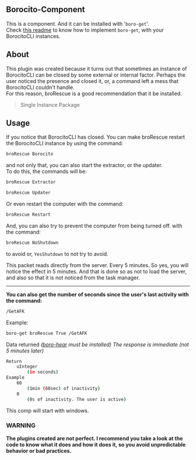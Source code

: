 ## Borocito-Component
This is a component. And it can be installed with '`boro-get`'.  
Check [this readme](https://github.com/Zhenboro/borocito-components/blob/dev/boro-get/README.md) to know how to implement `boro-get`, with your BorocitoCLI instances.  

## About
This plugin was created because it turns out that sometimes an instance of BorocitoCLI can be closed by some external or internal factor. Perhaps the user noticed the presence and closed it, or, a command left a mess that BorocitoCLI couldn't handle.  
For this reason, broRescue is a good recommendation that it be installed.  

> Single Instance Package  
## Usage
If you notice that BorocitoCLI has closed. You can make broRescue restart the BorocitoCLI instance by using the command:  
```sh
broRescue Borocito
```  
and not only that, you can also start the extractor, or the updater.  
To do this, the commands will be:  
```sh
broRescue Extractor
```  
```sh
broRescue Updater
```  
Or even restart the computer with the command:  
```sh
broRescue Restart
```  
And, you can also try to prevent the computer from being turned off. with the command:  
```sh
broRescue NoShutdown
```  
to avoid or, `YesShutdown` to not try to avoid.  

This packet reads directly from the server. Every 5 minutes. So yes, you will notice the effect in 5 minutes. And that is done so as not to load the server, and also so that it is not noticed from the task manager.  

---
**You can also get the number of seconds since the user's last activity with the command:**  
```sh
/GetAFK
```  
Example:  
```sh
boro-get broRescue True /GetAFK
```  
Data returned *([boro-hear](https://github.com/Zhenboro/borocito-components/blob/dev/boro-hear/README.md) must be installed)* 
*The response is immediate (not 5 minutes later)*  
```sh
Return
	uInteger
		(in seconds)
Example
	60
		(1min (60sec) of inactivity)
	0
		(0s of inactivity. The user is active)
```  

This comp will start with windows.  

### WARNING
**The plugins created are not perfect. I recommend you take a look at the code to know what it does and how it does it, so you avoid unpredictable behavior or bad practices.**